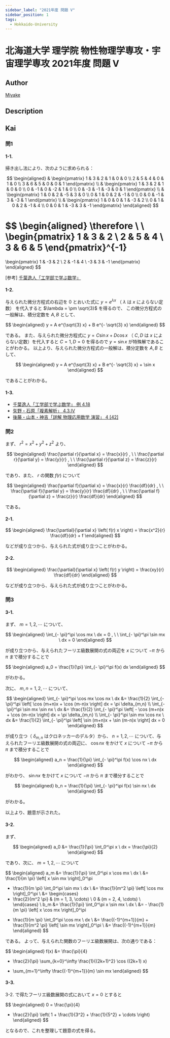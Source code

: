 ```yaml
---
sidebar_label: "2021年度 問題 V"
sidebar_position: 1
tags:
  - Hokkaido-University
---
```

# 北海道大学 理学院 物性物理学専攻・宇宙理学専攻 2021年度 問題 V

## **Author**
[Miyake](https://miyake.github.io/exams/index.html)

## **Description**

## **Kai**
### 問1
#### 1-1.
掃き出し法により、次のように求められる：

$$
  \begin{aligned}
  &
  \begin{pmatrix}
  1 & 3 & 2 & 1 & 0 & 0 \\
  2 & 5 & 4 & 0 & 1 & 0 \\
  3 & 6 & 5 & 0 & 0 & 1
  \end{pmatrix}
  \\
  &
  \begin{pmatrix}
  1 &  3 &  2 &  1 & 0 & 0 \\
  0 & -1 &  0 & -2 & 1 & 0 \\
  0 & -3 & -1 & -3 & 0 & 1
  \end{pmatrix}
  \\
  &
  \begin{pmatrix}
  1 & 0 &  2 & -5 &  3 & 0 \\
  0 & 1 &  0 &  2 & -1 & 0 \\
  0 & 0 & -1 &  3 & -3 & 1
  \end{pmatrix}
  \\
  &
  \begin{pmatrix}
  1 & 0 & 0 &  1 & -3 &  2 \\
  0 & 1 & 0 &  2 & -1 &  4 \\
  0 & 0 & 1 & -3 &  3 & -1
  \end{pmatrix}
  \end{aligned}
$$

$$
  \begin{aligned}
  \therefore \ \ 
  \begin{pmatrix}
  1 & 3 & 2 \\
  2 & 5 & 4 \\
  3 & 6 & 5
  \end{pmatrix}^{-1}
  =
  \begin{pmatrix}
   1 & -3 &  2 \\
   2 & -1 &  4 \\
  -3 &  3 & -1
  \end{pmatrix}
  \end{aligned}
$$

<p>
[参考]
<a href="https://www.amazon.co.jp/dp/490381419X/ref=nosim?tag=msscee0a-22">
千葉逸人「工学部で学ぶ数学」
</a>
</p>

#### 1-2.
与えられた微分方程式の右辺を $0$ とおいた式に
$y=e^{\lambda x}$ （ $\lambda$ は $x$ によらない定数）
を代入すると $\lambda = \pm \sqrt{3}$ を得るので、
この微分方程式の一般解は、積分定数を $A,B$ として、

$$
\begin{aligned}
y = A e^{\sqrt{3} x} + B e^{- \sqrt{3} x}
\end{aligned}
$$

である。
また、与えられた微分方程式に $y = C \sin x + D \cos x$
（ $C,D$ は $x$ によらない定数）を代入すると
$C=1,D=0$ を得るので $y = \sin x$ が特殊解であることがわかる。
以上より、与えられた微分方程式の一般解は、積分定数を $A,B$ として、

$$
\begin{aligned}
y = A e^{\sqrt{3} x} + B e^{- \sqrt{3} x} + \sin x
\end{aligned}
$$

であることがわかる。

#### 1-3.

<ul>
  <li>
  <a href="https://www.amazon.co.jp/dp/490381419X/ref=nosim?tag=msscee0a-22">
    千葉逸人「工学部で学ぶ数学」 例 4.18
  </a>
  </li>
  <li>
  <a href="https://www.amazon.co.jp/dp/4785310898/ref=nosim?tag=msscee0a-22">
    矢野・石原「複素解析」 4.3.IV
  </a>
  </li>
  <li>
  <a href="https://www.amazon.co.jp/dp/4320031423/ref=nosim?tag=msscee0a-22">
    後藤・山本・神吉「詳解 物理応用数学 演習」 4 [42]
  </a>
  </li>
</ul>

### 問2
まず、 $r^2 = x^2 + y^2 + z^2$ より、

$$
\begin{aligned}
\frac{\partial r}{\partial x} = \frac{x}{r}
, \ \ 
\frac{\partial r}{\partial y} = \frac{y}{r}
, \ \ 
\frac{\partial r}{\partial z} = \frac{z}{r}
\end{aligned}
$$

であり、また、 $r$ の関数 $f(r)$ について

$$
\begin{aligned}
\frac{\partial f}{\partial x} = \frac{x}{r} \frac{df}{dr}
, \ \ 
\frac{\partial f}{\partial y} = \frac{y}{r} \frac{df}{dr}
, \ \ 
\frac{\partial f}{\partial z} = \frac{z}{r} \frac{df}{dr}
\end{aligned}
$$

である。

#### 2-1.

$$
\begin{aligned}
\frac{\partial}{\partial x} \left( f(r) x \right)
= \frac{x^2}{r} \frac{df}{dr} + f
\end{aligned}
$$

などが成り立つから、与えられた式が成り立つことがわかる。

#### 2-2.

$$
\begin{aligned}
\frac{\partial}{\partial x} \left( f(r) y \right)
= \frac{xy}{r} \frac{df}{dr}
\end{aligned}
$$

などが成り立つから、与えられた式が成り立つことがわかる。

### 問3
#### 3-1.
まず、 $m = 1, 2, \cdots$ について、

$$
\begin{aligned}
\int_{- \pi}^\pi \cos mx \ dx = 0
, \ \ 
\int_{- \pi}^\pi \sin mx \ dx = 0
\end{aligned}
$$

が成り立つから、与えられたフーリエ級数展開の式の両辺を
$x$ について $- \pi$ から $\pi$ まで積分することで

$$
\begin{aligned}
a_0 = \frac{1}{\pi} \int_{- \pi}^\pi f(x) dx
\end{aligned}
$$

がわかる。

次に、 $m,n = 1, 2, \cdots$ について、

$$
\begin{aligned}
\int_{- \pi}^\pi \cos mx \cos nx \ dx
&= \frac{1}{2} \int_{- \pi}^\pi \left[ \cos (m+n)x + \cos (m-n)x \right] dx
= \pi \delta_{m,n}
\\
\int_{- \pi}^\pi \sin mx \sin nx \ dx
&= \frac{1}{2} \int_{- \pi}^\pi \left[ - \cos (m+n)x + \cos (m-n)x \right] dx
= \pi \delta_{m,n}
\\
\int_{- \pi}^\pi \sin mx \cos nx \ dx
&= \frac{1}{2} \int_{- \pi}^\pi \left[ \sin (m+n)x + \sin (m-n)x \right] dx
= 0
\end{aligned}
$$

が成り立つ（ $\delta_{m,n}$ はクロネッカーのデルタ）から、
$n = 1, 2, \cdots$ について、与えられたフーリエ級数展開の式の両辺に、
$\cos nx$ をかけて $x$ について $- \pi$ から $\pi$ まで積分することで

$$
\begin{aligned}
a_n = \frac{1}{\pi} \int_{- \pi}^\pi f(x) \cos nx \ dx
\end{aligned}
$$

がわかり、
$\sin nx$ をかけて $x$ について $- \pi$ から $\pi$ まで積分することで

$$
\begin{aligned}
b_n = \frac{1}{\pi} \int_{- \pi}^\pi f(x) \sin nx \ dx
\end{aligned}
$$

がわかる。

以上より、題意が示された。

#### 3-2.
まず、

$$
\begin{aligned}
a_0 &= \frac{1}{\pi} \int_0^\pi x \ dx = \frac{\pi}{2}
\end{aligned}
$$

であり、次に、 $m = 1, 2, \cdots$ について

$$
\begin{aligned}
a_m
&= \frac{1}{\pi} \int_0^\pi x \cos mx \ dx
\\
&= \frac{1}{m \pi} \left[ x \sin mx \right]_0^\pi
- \frac{1}{m \pi} \int_0^\pi \sin mx \ dx
\\
&= \frac{1}{m^2 \pi} \left[ \cos mx \right]_0^\pi
\\
&= \begin{cases}
- \frac{2}{m^2 \pi} & (m = 1, 3, \cdots) \\
0                   & (m = 2, 4, \cdots) \\
\end{cases}
\\
b_m
&= \frac{1}{\pi} \int_0^\pi x \sin mx \ dx
\\
&= - \frac{1}{m \pi} \left[ x \cos mx \right]_0^\pi
+ \frac{1}{m \pi} \int_0^\pi \cos mx \ dx
\\
&= \frac{(-1)^{m+1}}{m} + \frac{1}{m^2 \pi} \left[ \sin mx \right]_0^\pi
\\
&= \frac{(-1)^{m+1}}{m}
\end{aligned}
$$

である。
よって、与えられた関数のフーリエ級数展開は、次の通りである：

$$
\begin{aligned}
f(x)
&= \frac{\pi}{4}
- \frac{2}{\pi} \sum_{k=0}^\infty \frac{1}{(2k+1)^2} \cos ((2k+1) x)
+ \sum_{m=1}^\infty \frac{(-1)^{m+1}}{m} \sin mx
\end{aligned}
$$

#### 3-3.
3-2. で得たフーリエ級数展開の式において $x=0$ とすると

$$
\begin{aligned}
0
= \frac{\pi}{4}
- \frac{2}{\pi} \left( 1 + \frac{1}{3^2} + \frac{1}{5^2} + \cdots \right)
\end{aligned}
$$

となるので、これを整理して題意の式を得る。